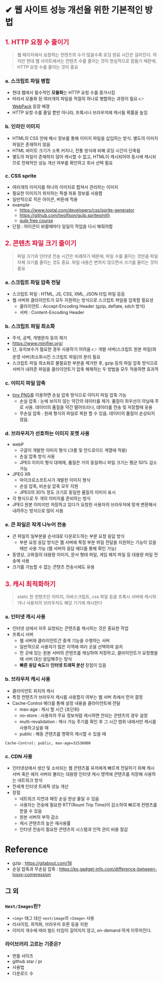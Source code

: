 # ✔︎ 웹 사이트 성능 개선을 위한 기본적인 방법

## <span style="color:crimson">1. HTTP 요청 수 줄이기</span>

> 웹 페이지에서 요청하는 컨텐츠의 수가 많을수록 로딩 완료 시간은 길어진다. 하지만 현대 웹 사이트에서는 컨텐츠 수를 줄이는 것이 현실적으로 힘들기 때문에, HTTP 요청 수를 줄이는 것이 중요

### a. 스크립트 파일 병합

- 현대 웹에서 필수적인 **모듈화**는 HTTP 요청 수를 증가시킴
- 따라서 모듈화 된 여러개의 파일을 적절히 하나로 병합하는 과정이 필요 👉 [WebPack](https://webpack.js.org/concepts/) 등장 배경
- HTTP 요청 수를 줄일 뿐만 아니라, 프록시나 브라우저에 캐시될 확률을 높임

### b. 인라인 이미지

- HTML의 CSS 안에 해시 정보를 통해 이미지 파일을 삽입하는 방식. 별도의 이미지 파일은 존재하지 않음
- HTML 바이트 크기가 소폭 커지나, 전통 방식에 비해 로딩 시간이 단축됨
- 별도의 파일이 존재하지 않아 캐시할 수 없고, HTML이 캐시되어야 동시에 캐시되므로 전체적인 성능 개선 여부를 확인하고 취사 선택 필요

### c. CSS sprite

- 여러개의 이미지를 하나의 이미지로 합쳐서 관리하는 이미지
- 필요한 이미지가 위치하는 픽셀 좌표 정보를 사용함
- 일반적으로 작은 아이콘, 버튼에 적용
- example
  - https://www.toptal.com/developers/css/sprite-generator
  - https://github.com/twolfson/gulp.spritesmith
  - [gulp free course](https://youtu.be/6b5gr9khYds)
- 단점 : 아이콘이 바뀔때마다 일일이 작업을 다시 해줘야함

## <span style="color:crimson">2. 콘텐츠 파일 크기 줄이기</span>

> 파일 크기와 인터넷 전송 시간은 비럐하기 때문에, 파일 수를 줄이는 것만큼 파일 자체 크기를 줄이는 것도 중요. 파일 내용은 변하지 않으면서 크기를 줄이는 것이 중요

### a. 스크립트 파일 압축 전달

- 스크립트 파일 : HTML, JS, CSS, XML, JSON 타입 파일 등등
- 웹 서버와 클라이언트가 모두 지원하는 방식으로 스크립트 파일을 압축할 필요성
  - 클라이언트 : Accept-Encoding Header (gzip, deflate, sdch 방식)
  - 서버 : Content-Encoding Header

### b. 스크립트 파일 최소화

- 주석, 공백, 개행문자 등의 제거
- https://www.minifier.org/
- 단, 유지보수가 필요한 경우 사용하기 어려움 👉 개발 서버(스크립트 원본 파일)와 운영 서버(최소화시킨 스크립트 파일)의 분리 필요
- 스크립트 파일 최소화로 불필요한 부분을 제거한 후, gzip 등의 파일 압축 방식으로 서버가 내려준 파일을 클라이언트가 압축 해제하는 두 방법을 모두 적용하면 효과적

### c. 이미지 파일 압축

- [tiny PNG](https://tinypng.com/)를 이용하면 손실 압축 방식으로 이미지 파일 압축 가능
  - 손실 압축 : 눈에 보이지 않는 약간의 데이터를 제거. 품질이 최우선이 아닐때 주로 사용. 데이터의 품질을 약간 떨어뜨리나, 데이터를 전송 및 저장할때 유용
  - 무손실 압축 : 원래 형식의 파일로 복원 할 수 있음. 데이터의 품질이 손상되지 않음.

### d. 브라우저가 선호하는 이미지 포맷 사용

- webP
  - 구글이 개발한 이미지 형식 (크롬 및 안드로이드 계열에 적용)
  - 손실 압축 방식 사용
  - JPEG 이미지 형식 대체제, 품질은 거의 동일하나 파일 크기는 평균 50% 감소 가능
- JPEG XR
  - 마이크로소프트사가 개발한 이미지 형식
  - 손실 압축, 비손실 압축 모두 지원
  - JPEG의 30% 정도 크기로 동일한 품질의 이미지 표시
- 각 형식으로 두 개의 이미지를 준비하는 방식
- JPEG 원본 이미지만 저장하고 있다가 요청한 사용자의 브라우저에 맞게 변환해서 내려주는 방식으로 많이 사용

### e. 큰 파일은 작게 나누어 전송

- 큰 파일의 일부분을 순서대로 다운로드하는 부분 요청 응답 방식
  - 부분 요청 응답 방식은 웹 서버에 특정 부분 파일 전달을 지원하는 기능이 있을 때만 사용 가능 (웹 서버의 응답 헤더를 통해 확인 가능)
- 동영상, 고화질의 대용량 이미지, 문서 형태 파일, 게임 패치 파일 등 대용량 파일 전송에 사용
- 크기를 가늠할 수 없는 콘텐츠 전송시에도 유용

## <span style="color:crimson">3. 캐시 최적화하기</span>

> static 한 컨텐츠인 이미지, 자바스크립트, css 파일 등을 프록시 서버에 캐시하거나 사용자의 브라우저도 해당 기기에 캐시한다

### a. 인터넷 캐시 사용

- 인터넷 상에서 자주 요청되는 콘텐츠를 캐시하는 것은 중요한 작업
- 프록시 서버
  - 웹 서버와 클라이언트간 중계 기능을 수행하는 서버
  - 일반적으로 사용자가 많은 지역에 여러 곳을 선택하여 설치
  - 먼 곳에 있는 원본 서버의 콘텐츠를 캐싱하여 저장하고, 클라이언트가 요청했을 때 서버 대신 응답해주는 방식
  - **빠른 응답 속도**와 **인터넷 트래픽 분산** 장점이 있음

### b. 브라우저 캐시 사용

- 클라이언트 위치의 캐시
- 특정 컨텐츠가 브라우저 캐시를 사용할지 여부는 웹 서버 측에서 먼저 결정
- Cache-Control 헤더를 통해 설정 내용을 클라이언트에 전달
  - max-age : 캐시 할 시간 (초단위)
  - no-store : 사용자의 주요 정보처럼 캐시하면 안되는 콘텐츠의 경우 설정
  - multi-revalidation : 캐시 가능 주기를 확인 후 그 시간 범위 내에서만 캐시를 사용하고싶을 때
  - public : 해동 콘텐츠를 명확히 캐시할 수 있을 때

```
Cache-Control: public, max-age=31536000
```

### c. CDN 사용

- 인터넷상에서 생산 및 소비되는 웹 콘텐츠를 유저에게 빠르게 전달하기 위해 캐시 서버 혹은 에지 서버라 불리는 대용량 인터넷 캐시 영역에 콘텐츠를 저장해 사용하는 네트워크 방식
- 전세계 인터넷 트래픽 성능 개선
- 장점
  - 네트워크 지연과 패킷 손실 현상 줄일 수 있음
  - 사용자는 전송에 필요한 RTT(Rount Trip Time)이 감소하여 빠르게 컨텐츠를 받을 수 있음
  - 원본 서버의 부하 감소
  - 캐시 콘텐츠의 높은 재사용률
  - 인터넷 전송이 필요한 콘텐츠의 시스템과 인적 관리 비용 절감

# Reference

- gzip : https://gitabout.com/18
- 손실 압축과 무손실 압축 : https://ko.gadget-info.com/difference-between-lossy-compression

## 그 외
### `Next/Images`란?
- `<img>` 태그 대신 `next/image`의 `<Image>` 사용
- 리사이징, 최적화, 브라우저 호환 등을 지원
- 이미지 개수에 따라 빌드 타임이 길어지지 않고, on-demand 하게 이루어진다.

### 라이브러리 고르는 기준은?
- 번들 사이즈
- github star / pr
- 사용법
- 다운로드 수

